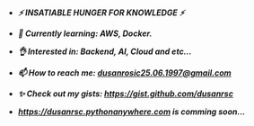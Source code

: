 - ***⚡ INSATIABLE HUNGER FOR KNOWLEDGE ⚡***
- ***🌱 Currently learning: AWS, Docker.***
- ***👌 Interested in: Backend, AI, Cloud and etc...***
- ***📫 How to reach me: dusanrosic25.06.1997@gmail.com***
- ***✨ Check out my gists: https://gist.github.com/dusanrsc***

- ***https://dusanrsc.pythonanywhere.com is comming soon...***
